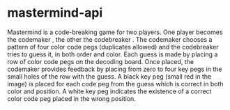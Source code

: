 # mastermind-api
Mastermind is a code-breaking game for two players. One player becomes the codemaker , the other the codebreaker . The codemaker chooses a pattern of four color code pegs (duplicates allowed) and the codebreaker tries to guess it, in both order and color. Each guess is made by placing a row of color code pegs on the decoding board. Once placed, the codemaker provides feedback by placing from zero to four key pegs in the small holes of the row with the guess. A black key peg (small red in the image) is placed for each code peg from the guess which is correct in both color and position. A white key peg indicates the existence of a correct color code peg placed in the wrong position.
